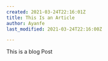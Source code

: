 ```yaml
---
created: 2021-03-24T22:16:01Z
title: This Is an Article
author: Ayanfe
last_modified: 2021-03-24T22:16:00Z

---
```

This is a blog Post